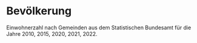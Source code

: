 # Bevölkerung

Einwohnerzahl nach Gemeinden aus dem Statistischen Bundesamt für die Jahre
2010, 2015, 2020, 2021, 2022.
